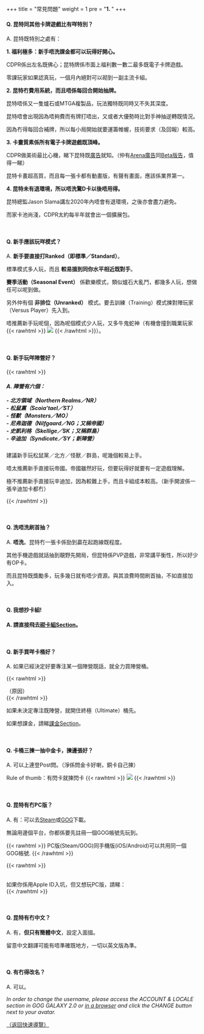 +++
title = "常見問題"
weight = 1
pre = "<b>1. </b>"
+++

#### Q. 昆特同其他卡牌遊戲比有咩特別？

A. 昆特既特別之處有：

__1. 福利極多：新手唔洗課金都可以玩得好開心。__

CDPR係出左名既佛心；昆特牌係市面上福利數一數二最多既電子卡牌遊戲。

零課玩家如果認真玩，一個月內絕對可以砌到一副主流卡組。

__2. 昆特冇費用系統，而且唔係每回合開始抽牌。__

昆特唔係又一隻爐石或MTGA複製品，玩法獨特既同時又不失其深度。

昆特唔會出現因為唔夠費而有牌打唔出，又或者大優勢時比對手神抽逆轉既情況。

因為冇得每回合補牌，所以每小局開始就要運籌帷幄，技術要求（及回報）較高。

__3. 卡畫質素係所有電子卡牌遊戲既頂峰。__

CDPR做美術最比心機，睇下昆特既[廣告](https://youtu.be/spcsH14-U9E)就知。（仲有[Arena廣告](https://youtu.be/HuTymdxW_9s)同[Beta版告](https://youtu.be/5yu7FVZOyAo)，值得一睇）

昆特卡畫超高質，而且每一張卡都有動畫版，有聲有畫面，應該係業界第一。

__4. 昆特未有退環境，所以唔洗驚D卡以後唔用得。__

昆特總監Jason Slama講左2020年內唔會有退環境，之後亦會盡力避免。

而家卡池尚淺，CDPR太約每半年就會出一個擴展包。

&nbsp;

#### Q. 新手應該玩咩模式？

A.  __新手要直接打Ranked（即標準／Standard）__。

標準模式多人玩，而且 __較易搵到同你水平相近既對手__。

__賽季活動（Seasonal Event）__  係歡樂模式，類似爐石大亂鬥，都幾多人玩，想做任可以呢到做。

另外仲有個 __非排位（Unranked）__ 模式。要去訓練（Training）模式揀對陣玩家（Versus Player）先入到。

唔推薦新手玩呢個，因為呢個模式少人玩，又多牛鬼蛇神（有機會撞到職業玩家 {{< rawhtml >}}
<img src="/sosad.gif" style="display: inline-block; margin: unset;"/>
{{< /rawhtml >}}）。

&nbsp;

#### Q. 新手玩咩陣營好？  

{{< rawhtml >}}
<h5 id="q-陣營">
    A. 陣營有六個：
    <br/><br/>
    <NR>- 北方領域（Northern Realms／NR）</NR>
    <br/>
    <ST>- 松鼠黨（Scoia’tael／ST）</ST>
    <br/>
    <MO>- 怪獸（Monsters／MO）</MO>
    <br/>
    <NG>- 尼弗迦德（Nilfgaard／NG；又稱帝國）</NG>
    <br/>
    <SK>- 史凱利格（Skellige／SK；又稱群島）</SK>
    <br/>
    <SY>- 辛迪加（Syndicate／SY；新陣營）</SY>
</h5>
<p>
    建議新手玩<ST>松鼠黨</ST>／<NR>北方</NR>／<MO>怪獸</MO>／<SK>群島</SK>，呢幾個較易上手。
</p>
<p>
    唔太推薦新手直接玩<NG>帝國</NG>。帝國雖然好玩，但要玩得好就要有一定遊戲理解。
</p>
<p>
    極不推薦新手直接玩<SY>辛迪加</SY>，因為較難上手，而且卡組成本較高。（新手開波係一張<SY>辛迪加</SY>卡都冇）
</p>
{{< /rawhtml >}}

&nbsp;

#### Q. 洗唔洗刷首抽？

A. __唔洗__。昆特冇一張卡係勁到贏在起跑線既程度。

其他手機遊戲就話抽到靚野先開局，但昆特係PVP遊戲，非常講平衡性，所以好少有OP卡。

而且昆特既獎勵多，玩多幾日就有唔少資源。與其浪費時間刷首抽，不如直接加入。

&nbsp;

#### __Q. 我想抄卡組!__

__A. 請直接飛去[砌卡組Section](../deckbuilding/)。__

&nbsp;

#### Q. 新手買咩卡桶好？
A. 如果已經決定好要專注某一個陣營既話，就全力買陣營桶。

{{< rawhtml >}}
<div class="expand">
    <div
        class="expand-label"
        style="cursor: pointer;"
        onclick="$h = $(this);$h.next('div').slideToggle(100,function () {$h.children('i').attr('class',function () {return $h.next('div').is(':visible') ? 'fas fa-chevron-down' : 'fas fa-chevron-right';});});"
    >
        <i style="font-size: x-small;" class="fas fa-chevron-right"></i><bold>（原因）</bold>
    </div>
    <div class="expand-content" style="display: none">
        <pre><code class="hljs">陣營桶只會出指定陣營既卡，例如 <MO>怪獸</MO> 桶只會出 <MO>怪獸</MO> 陣營卡（陣營桶 <bold>唔會出中立卡</bold> ）。<br/><br/>終極桶就咩卡都可能出，咩陣營既卡都有（包括中立卡）。<br/><br/>對新手黎講，因為而家既 <bold>成型卡組主要都係由陣營卡組成</bold> ，所以如果你已經諗好玩邊個陣營既話，買陣營桶既集卡速度會比買終極桶快。<br/><br/>亦因為係咁，個人強烈建議新手 <bold>盡快選擇專注既陣營</bold> 。</code><span class="copy-to-clipboard" title="Copy to clipboard"></span></pre>
    </div>
</div>
{{< /rawhtml >}}

如果未決定專注既陣營，就開住終極（Ultimate）桶先。

如果想課金，請睇[課金Section](../premium/)。

&nbsp;

#### Q. 卡桶三揀一抽中金卡，揀邊張好？

A. 可以上連登Post問。（淨係問金卡好喇，銅卡自己揀）

Rule of thumb：有閃卡就揀閃卡 {{< rawhtml >}}
<img src="/yup.gif" style="display: inline-block; margin: unset;"/>
{{< /rawhtml >}}

&nbsp;

#### Q. 昆特有冇PC版？

A. 有：可以去[Steam](https://store.steampowered.com/app/1284410/)或[GOG](https://www.gog.com/game/gwent_the_witcher_card_game)下載。

無論用邊個平台，你都係要先註冊一個GOG帳號先玩到。

{{< rawhtml >}}
<RedB>PC版(Steam/GOG)同手機版(iOS/Android)可以共用同一個GOG帳號.</RedB>
{{< /rawhtml >}}

{{< rawhtml >}}
<br />
<br />
<div class="expand">
    <div
        class="expand-label"
        style="cursor: pointer;"
        onclick="$h = $(this);$h.next('div').slideToggle(100,function () {$h.children('i').attr('class',function () {return $h.next('div').is(':visible') ? 'fas fa-chevron-down' : 'fas fa-chevron-right';});});"
    >
        <i style="font-size: x-small;" class="fas fa-chevron-right"></i><bold>如果你係用Apple ID入坑，但又想玩PC版，請睇：</bold>
    </div>
    <div class="expand-content" style="display: none">
        <pre><code class="hljs">（圖片摘自營地）<br/><br/><span style="display: inline-block;"><img src="/iOS.png" style="margin: unset;"/></span></code><span class="copy-to-clipboard" title="Copy to clipboard"></span></pre>
    </div>
</div>
{{< /rawhtml >}}

&nbsp;

#### Q. 昆特有冇中文？

A. 有，__但只有簡體中文__，設定入面搵。

留意中文翻譯可能有唔準確既地方，一切以英文版為準。

&nbsp;

#### Q. 有冇得改名？

A. 可以。

*In order to change the username, please access the ACCOUNT & LOCALE section in GOG GALAXY 2.0 or [in a browser](https://www.gog.com/account/settings/personal) and click the CHANGE button next to your avatar.*

[（返回快速導覽）](../#快速導覽)
